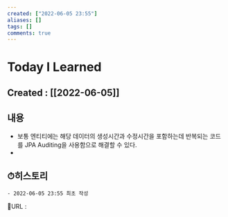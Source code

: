 ```yaml
---
created: ["2022-06-05 23:55"]
aliases: []
tags: []
comments: true
---
```


# Today I Learned
## Created : [[2022-06-05]]

## 내용
- 보통 엔티티에는 해당 데이터의 생성시간과 수정시간을 포함하는데 반복되는 코드를 JPA Auditing을 사용함으로 해결할 수 있다.
- 

## ⏱히스토리
	- 2022-06-05 23:55 최초 작성


📙URL :